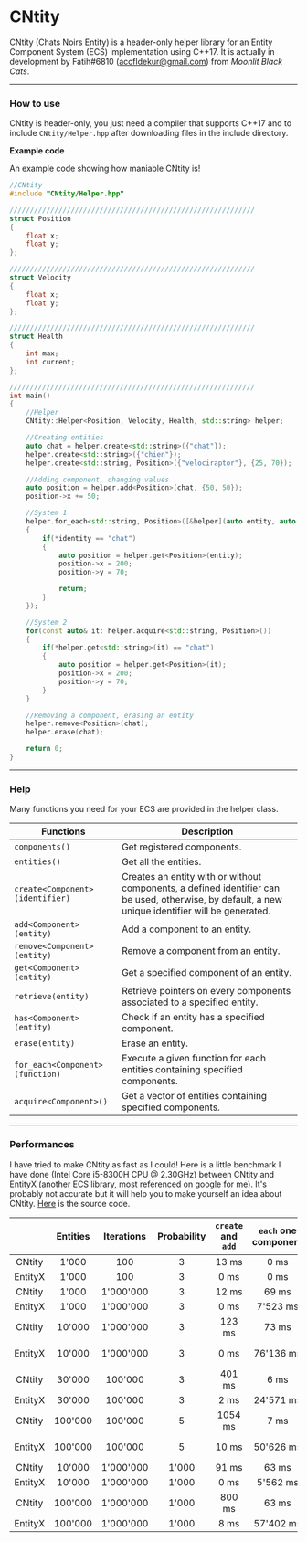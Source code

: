 # CNtity
CNtity (Chats Noirs Entity) is a header-only helper library for an Entity Component System (ECS) implementation using C++17. It is actually in development by Fatih#6810 (accfldekur@gmail.com) from *Moonlit Black Cats*.
***

### How to use

CNtity is header-only, you just need a compiler that supports C++17 and to include `CNtity/Helper.hpp` after downloading files in the include directory.

**Example code**

An example code showing how maniable CNtity is!
```cpp
//CNtity
#include "CNtity/Helper.hpp"

////////////////////////////////////////////////////////////
struct Position
{
    float x;
    float y;
};

////////////////////////////////////////////////////////////
struct Velocity
{
    float x;
    float y;
};

////////////////////////////////////////////////////////////
struct Health
{
    int max;
    int current;
};

////////////////////////////////////////////////////////////
int main()
{
    //Helper
    CNtity::Helper<Position, Velocity, Health, std::string> helper;

    //Creating entities
    auto chat = helper.create<std::string>({"chat"});
    helper.create<std::string>({"chien"});
    helper.create<std::string, Position>({"velociraptor"}, {25, 70});

    //Adding component, changing values
    auto position = helper.add<Position>(chat, {50, 50});
    position->x += 50;

    //System 1
    helper.for_each<std::string, Position>([&helper](auto entity, auto identity)
    {
        if(*identity == "chat")
        {
            auto position = helper.get<Position>(entity);
            position->x = 200;
            position->y = 70;

            return;
        }
    });

    //System 2
    for(const auto& it: helper.acquire<std::string, Position>())
    {
        if(*helper.get<std::string>(it) == "chat")
        {
            auto position = helper.get<Position>(it);
            position->x = 200;
            position->y = 70;
        }
    }

    //Removing a component, erasing an entity
    helper.remove<Position>(chat);
    helper.erase(chat);

    return 0;
}
```

***

### Help

Many functions you need for your ECS are provided in the helper class.

Functions | Description
------- | -----------
`components()` | Get registered components.
`entities()` | Get all the entities.
`create<Component>(identifier)` | Creates an entity with or without components, a defined identifier can be used, otherwise, by default, a new unique identifier will be generated.
`add<Component>(entity)` | Add a component to an entity.
`remove<Component>(entity)` | Remove a component from an entity.
`get<Component>(entity)` | Get a specified component of an entity.
`retrieve(entity)` | Retrieve pointers on every components associated to a specified entity.
`has<Component>(entity)` | Check if an entity has a specified component.
`erase(entity)` | Erase an entity.
`for_each<Component>(function)` | Execute a given function for each entities containing specified components.
`acquire<Component>()` | Get a vector of entities containing specified components.

***

### Performances

I have tried to make CNtity as fast as I could! Here is a little benchmark I have done (Intel Core i5-8300H CPU @ 2.30GHz) between CNtity and EntityX (another ECS library, most referenced on google for me). It's probably not accurate but it will help you to make yourself an idea about CNtity. [Here](https://github.com/swordfatih/CNtity/blob/master/benchmark.cpp) is the source code.


|   | Entities | Iterations | Probability | `create` and `add` | `each` one component | `each` two component | `acquire` one component | `acquire` two component |
|:-:|:-:|:-:|:-:|:-:|:-:|:-:|:-:|:-:|
| CNtity | 1'000 | 100 | 3 | 13 ms | 0 ms | 0 ms | 0 ms | 0 ms |
| EntityX | 1'000 | 100 | 3 | 0 ms | 0 ms | 1 ms | / | / |
| CNtity | 1'000 | 1'000'000 | 3 | 12 ms | 69 ms | 86 ms | 63 ms | 74 ms |
| EntityX | 1'000 | 1'000'000 | 3 | 0 ms | 7'523 ms | 15'550 ms | / | / |
| CNtity | 10'000 | 1'000'000 | 3 | 123 ms | 73 ms | 88 ms | 61 ms | 70 ms |
| EntityX | 10'000 | 1'000'000 | 3 | 0 ms | 76'136 ms | 172'437 ms | / | / |
| CNtity | 30'000 | 100'000 | 3 | 401 ms | 6 ms | 7 ms | 7 ms | 8 ms |
| EntityX | 30'000 | 100'000 | 3 | 2 ms | 24'571 ms | 54'553 ms | / | / |
| CNtity | 100'000 | 100'000 | 5 | 1054 ms | 7 ms | 8 ms | 7 ms | 7 ms |
| EntityX | 100'000 | 100'000 | 5 | 10 ms | 50'626 ms | 104'086 ms | / | / |
| CNtity | 10'000 | 1'000'000 | 1'000 | 91 ms | 63 ms | 89 ms | 77 ms | 75 ms |
| EntityX | 10'000 | 1'000'000 | 1'000 | 0 ms | 5'562 ms | 8'426 ms | / | / |
| CNtity | 100'000 | 1'000'000 | 1'000 | 800 ms | 63 ms | 91 ms | 74 ms | 77 ms |
| EntityX | 100'000 | 1'000'000 | 1'000 | 8 ms | 57'402 ms | 83'855 ms | / | / |

